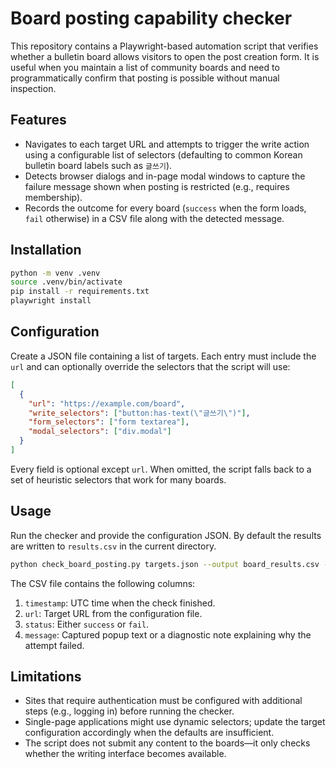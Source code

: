 # Board posting capability checker

This repository contains a Playwright-based automation script that verifies
whether a bulletin board allows visitors to open the post creation form.  It
is useful when you maintain a list of community boards and need to
programmatically confirm that posting is possible without manual inspection.

## Features

* Navigates to each target URL and attempts to trigger the write action using a
  configurable list of selectors (defaulting to common Korean bulletin board
  labels such as `글쓰기`).
* Detects browser dialogs and in-page modal windows to capture the failure
  message shown when posting is restricted (e.g., requires membership).
* Records the outcome for every board (`success` when the form loads, `fail`
  otherwise) in a CSV file along with the detected message.

## Installation

```bash
python -m venv .venv
source .venv/bin/activate
pip install -r requirements.txt
playwright install
```

## Configuration

Create a JSON file containing a list of targets.  Each entry must include the
`url` and can optionally override the selectors that the script will use:

```json
[
  {
    "url": "https://example.com/board",
    "write_selectors": ["button:has-text(\"글쓰기\")"],
    "form_selectors": ["form textarea"],
    "modal_selectors": ["div.modal"]
  }
]
```

Every field is optional except `url`.  When omitted, the script falls back to a
set of heuristic selectors that work for many boards.

## Usage

Run the checker and provide the configuration JSON.  By default the results are
written to `results.csv` in the current directory.

```bash
python check_board_posting.py targets.json --output board_results.csv --verbose
```

The CSV file contains the following columns:

1. `timestamp`: UTC time when the check finished.
2. `url`: Target URL from the configuration file.
3. `status`: Either `success` or `fail`.
4. `message`: Captured popup text or a diagnostic note explaining why the
   attempt failed.

## Limitations

* Sites that require authentication must be configured with additional steps
  (e.g., logging in) before running the checker.
* Single-page applications might use dynamic selectors; update the target
  configuration accordingly when the defaults are insufficient.
* The script does not submit any content to the boards—it only checks whether
  the writing interface becomes available.
